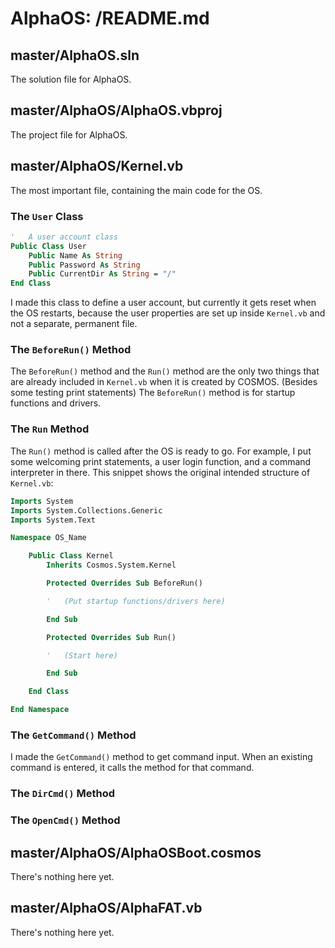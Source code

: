 AlphaOS: /README.md
==================

##	master/AlphaOS.sln
The solution file for AlphaOS.

##	master/AlphaOS/AlphaOS.vbproj
The project file for AlphaOS.

##	master/AlphaOS/Kernel.vb
The most important file, containing the main code for the OS. 

###	The `User` Class
```vb
'   A user account class
Public Class User
	Public Name As String
	Public Password As String
	Public CurrentDir As String = "/"
End Class
```
I made this class to define a user account, but currently it gets reset when the OS restarts, because the user properties are set up inside `Kernel.vb` and not a separate, permanent file.

###	The `BeforeRun()` Method
The `BeforeRun()` method and the `Run()` method are the only two things that are already included in `Kernel.vb` when it is created by COSMOS. (Besides some testing print statements) The `BeforeRun()` method is for startup functions and drivers.


### The `Run` Method
The `Run()` method is called after the OS is ready to go. For example, I put some welcoming print statements, a user login function, and a command interpreter in there. This snippet shows the original intended structure of `Kernel.vb`:
```vb
Imports System
Imports System.Collections.Generic
Imports System.Text

Namespace OS_Name

	Public Class Kernel
		Inherits Cosmos.System.Kernel

		Protected Overrides Sub BeforeRun()

		'	(Put startup functions/drivers here)

		End Sub

		Protected Overrides Sub Run()

		'	(Start here)

		End Sub

	End Class

End Namespace
```

###	The `GetCommand()` Method
I made the `GetCommand()` method to get command input. When an existing command is entered, it calls the method for that command. 

###	The `DirCmd()` Method


###	The `OpenCmd()` Method

##	master/AlphaOS/AlphaOSBoot.cosmos
There's nothing here yet.

##	master/AlphaOS/AlphaFAT.vb
There's nothing here yet.
